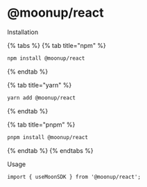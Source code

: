 # @moonup/react

Installation

{% tabs %}
{% tab title="npm" %}
```bash
npm install @moonup/react
```
{% endtab %}

{% tab title="yarn" %}
```bash
yarn add @moonup/react
```
{% endtab %}

{% tab title="pnpm" %}
```bash
pnpm install @moonup/react
```
{% endtab %}
{% endtabs %}

Usage

```tsx
import { useMoonSDK } from '@moonup/react';
```
